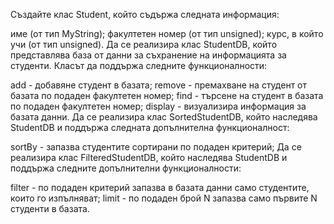Създайте клас Student, който съдържа следната информация:

име (от тип MyString);
факултетен номер (от тип unsigned);
курс, в който учи (от тип unsigned).
Да се реализира клас StudentDB, който представлява база от данни за съхранение на информацията за студенти. Класът да поддържа следните функционалности:

add - добавяне студент в базата;
remove - премахване на студент от базата по подаден факултетен номер;
find - търсене на студент в базата по подаден факултетен номер;
display - визуализира информация за базата данни.
Да се реализира клас SortedStudentDB, който наследява StudentDB и поддържа следната допълнителна функционалност:

sortBy - запазва студентите сортирани по подаден критерий;
Да се реализира клас FilteredStudentDB, който наследява StudentDB и поддържа следните допълнителни функционалности:

filter - по подаден критерий запазва в базата данни само студентите, които го изпълняват;
limit - по подаден брой N запазва само първите N студенти в базата.
